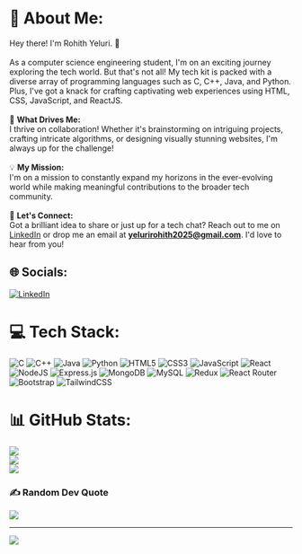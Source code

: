 # 💫 About Me:
Hey there! I'm Rohith Yeluri. 🌟<br><br>
As a computer science engineering student, I'm on an exciting journey exploring the tech world. But that's not all! My tech kit is packed with a diverse array of programming languages such as C, C++, Java, and Python. Plus, I've got a knack for crafting captivating web experiences using HTML, CSS, JavaScript, and ReactJS.<br><br>
🚀 **What Drives Me:**<br>
I thrive on collaboration! Whether it's brainstorming on intriguing projects, crafting intricate algorithms, or designing visually stunning websites, I'm always up for the challenge!<br><br>
💡 **My Mission:**<br>
I'm on a mission to constantly expand my horizons in the ever-evolving world while making meaningful contributions to the broader tech community.<br><br>
💬 **Let's Connect:**<br>
Got a brilliant idea to share or just up for a tech chat? Reach out to me on [LinkedIn](https://www.linkedin.com/in/rohith-yeluri-747a392a6/) or drop me an email at **yelurirohith2025@gmail.com**. I'd love to hear from you!<br>

## 🌐 Socials:
[![LinkedIn](https://img.shields.io/badge/LinkedIn-%230077B5.svg?logo=linkedin&logoColor=white)](https://www.linkedin.com/in/rohith-yeluri-747a392a6/) 

# 💻 Tech Stack:
![C](https://img.shields.io/badge/c-%2300599C.svg?style=for-the-badge&logo=c&logoColor=white) 
![C++](https://img.shields.io/badge/c++-%2300599C.svg?style=for-the-badge&logo=c%2B%2B&logoColor=white) 
![Java](https://img.shields.io/badge/java-%23ED8B00.svg?style=for-the-badge&logo=openjdk&logoColor=white) 
![Python](https://img.shields.io/badge/python-3670A0?style=for-the-badge&logo=python&logoColor=ffdd54) 
![HTML5](https://img.shields.io/badge/html5-%23E34F26.svg?style=for-the-badge&logo=html5&logoColor=white) 
![CSS3](https://img.shields.io/badge/css3-%231572B6.svg?style=for-the-badge&logo=css3&logoColor=white) 
![JavaScript](https://img.shields.io/badge/javascript-%23323330.svg?style=for-the-badge&logo=javascript&logoColor=%23F7DF1E) 
![React](https://img.shields.io/badge/react-%2320232a.svg?style=for-the-badge&logo=react&logoColor=%2361DAFB) 
![NodeJS](https://img.shields.io/badge/node.js-6DA55F?style=for-the-badge&logo=node.js&logoColor=white) 
![Express.js](https://img.shields.io/badge/express.js-%23404d59.svg?style=for-the-badge&logo=express&logoColor=%2361DAFB) 
![MongoDB](https://img.shields.io/badge/MongoDB-%234ea94b.svg?style=for-the-badge&logo=mongodb&logoColor=white) 
![MySQL](https://img.shields.io/badge/mysql-%2300000f.svg?style=for-the-badge&logo=mysql&logoColor=white) 
![Redux](https://img.shields.io/badge/redux-%23593d88.svg?style=for-the-badge&logo=redux&logoColor=white) 
![React Router](https://img.shields.io/badge/React_Router-CA4245?style=for-the-badge&logo=react-router&logoColor=white) 
![Bootstrap](https://img.shields.io/badge/bootstrap-%23563D7C.svg?style=for-the-badge&logo=bootstrap&logoColor=white) 
![TailwindCSS](https://img.shields.io/badge/tailwindcss-%2338B2AC.svg?style=for-the-badge&logo=tailwind-css&logoColor=white)

# 📊 GitHub Stats:
![](https://github-readme-stats.vercel.app/api?username=rohith2025&theme=radical&hide_border=false&include_all_commits=false&count_private=true)<br/>
![](https://github-readme-streak-stats.herokuapp.com/?user=rohith2025&theme=radical&hide_border=false)<br/>
![](https://github-readme-stats.vercel.app/api/top-langs/?username=rohith2025&theme=radical&hide_border=false&include_all_commits=false&count_private=false&layout=compact)

### ✍️ Random Dev Quote
![](https://quotes-github-readme.vercel.app/api?type=horizontal&theme=radical)

---
[![](https://visitcount.itsvg.in/api?id=rohith2025&icon=0&color=0)](https://visitcount.itsvg.in)

